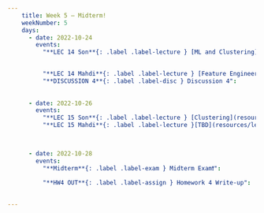 ```yaml
---
    title: Week 5 – Midterm!
    weekNumber: 5
    days:
      - date: 2022-10-24
        events:
          "**LEC 14 Son**{: .label .label-lecture } [ML and Clustering](resources/lecture/lec14_son.pdf)": 
            

          "**LEC 14 Mahdi**{: .label .label-lecture } [Feature Engineering, Clustering](resources/lecture/lec14_mahdi.pdf)": 
          "**DISCUSSION 4**{: .label .label-disc } Discussion 4":
           
          
      - date: 2022-10-26
        events:
          "**LEC 15 Son**{: .label .label-lecture } [Clustering](resources/lecture/lec15_son.pdf), [Code](resources/lecture/lec15_son_demo.zip)":
          "**LEC 15 Mahdi**{: .label .label-lecture }[TBD](resources/lecture/lec15_mahdi.pdf)":


      
      - date: 2022-10-28
        events:
          "**Midterm**{: .label .label-exam } Midterm Exam❗":

          "**HW4 OUT**{: .label .label-assign } Homework 4 Write-up":
          
            
---
```

